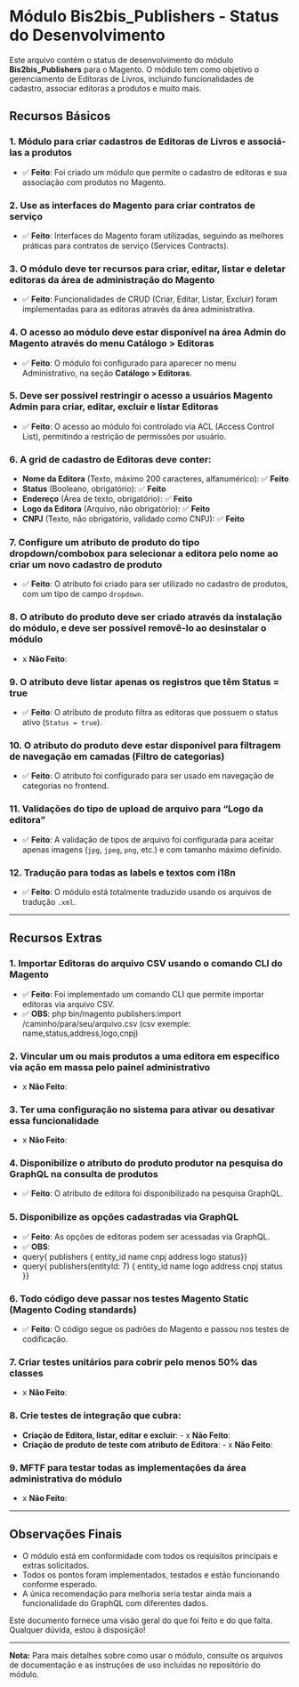 # Módulo Bis2bis_Publishers - Status do Desenvolvimento

Este arquivo contém o status de desenvolvimento do módulo **Bis2bis_Publishers** para o Magento. O módulo tem como objetivo o gerenciamento de Editoras de Livros, incluindo funcionalidades de cadastro, associar editoras a produtos e muito mais.

## Recursos Básicos

### 1. **Módulo para criar cadastros de Editoras de Livros e associá-las a produtos**
- ✅ **Feito**: Foi criado um módulo que permite o cadastro de editoras e sua associação com produtos no Magento.

### 2. **Use as interfaces do Magento para criar contratos de serviço**
- ✅ **Feito**: Interfaces do Magento foram utilizadas, seguindo as melhores práticas para contratos de serviço (Services Contracts).

### 3. **O módulo deve ter recursos para criar, editar, listar e deletar editoras da área de administração do Magento**
- ✅ **Feito**: Funcionalidades de CRUD (Criar, Editar, Listar, Excluir) foram implementadas para as editoras através da área administrativa.

### 4. **O acesso ao módulo deve estar disponível na área Admin do Magento através do menu Catálogo > Editoras**
- ✅ **Feito**: O módulo foi configurado para aparecer no menu Administrativo, na seção **Catálogo > Editoras**.

### 5. **Deve ser possível restringir o acesso a usuários Magento Admin para criar, editar, excluir e listar Editoras**
- ✅ **Feito**: O acesso ao módulo foi controlado via ACL (Access Control List), permitindo a restrição de permissões por usuário.

### 6. **A grid de cadastro de Editoras deve conter:**
- **Nome da Editora** (Texto, máximo 200 caracteres, alfanumérico): ✅ **Feito**
- **Status** (Booleano, obrigatório): ✅ **Feito**
- **Endereço** (Área de texto, obrigatório): ✅ **Feito**
- **Logo da Editora** (Arquivo, não obrigatório): ✅ **Feito**
- **CNPJ** (Texto, não obrigatório, validado como CNPJ): ✅ **Feito**

### 7. **Configure um atributo de produto do tipo dropdown/combobox para selecionar a editora pelo nome ao criar um novo cadastro de produto**
- ✅ **Feito**: O atributo foi criado para ser utilizado no cadastro de produtos, com um tipo de campo `dropdown`.

### 8. **O atributo do produto deve ser criado através da instalação do módulo, e deve ser possível removê-lo ao desinstalar o módulo**
- x **Não Feito**:

### 9. **O atributo deve listar apenas os registros que têm Status = true**
- ✅ **Feito**: O atributo de produto filtra as editoras que possuem o status ativo (`Status = true`).

### 10. **O atributo do produto deve estar disponível para filtragem de navegação em camadas (Filtro de categorias)**
- ✅ **Feito**: O atributo foi configurado para ser usado em navegação de categorias no frontend.

### 11. **Validações do tipo de upload de arquivo para “Logo da editora”**
- ✅ **Feito**: A validação de tipos de arquivo foi configurada para aceitar apenas imagens (`jpg`, `jpeg`, `png`, etc.) e com tamanho máximo definido.

### 12. **Tradução para todas as labels e textos com i18n**
- ✅ **Feito**: O módulo está totalmente traduzido usando os arquivos de tradução `.xml`.

---

## Recursos Extras

### 1. **Importar Editoras do arquivo CSV usando o comando CLI do Magento**
- ✅ **Feito**: Foi implementado um comando CLI que permite importar editoras via arquivo CSV.
- ✅ **OBS**: php bin/magento publishers:import /caminho/para/seu/arquivo.csv (csv exemple: name,status,address,logo,cnpj)

### 2. **Vincular um ou mais produtos a uma editora em específico via ação em massa pelo painel administrativo**
- x **Não Feito**: 

### 3. **Ter uma configuração no sistema para ativar ou desativar essa funcionalidade**
- x **Não Feito**: 

### 4. **Disponibilize o atributo do produto produtor na pesquisa do GraphQL na consulta de produtos**
- ✅ **Feito**: O atributo de editora foi disponibilizado na pesquisa GraphQL.

### 5. **Disponibilize as opções cadastradas via GraphQL**
- ✅ **Feito**: As opções de editoras podem ser acessadas via GraphQL.
- ✅ **OBS**: 
- query{ publishers { entity_id name cnpj address logo status}}
- query{ publishers(entityId: 7) { entity_id name logo address cnpj status }}


### 6. **Todo código deve passar nos testes Magento Static (Magento Coding standards)**
- ✅ **Feito**: O código segue os padrões do Magento e passou nos testes de codificação.

### 7. **Criar testes unitários para cobrir pelo menos 50% das classes**
- x **Não Feito**:

### 8. **Crie testes de integração que cubra:**
- **Criação de Editora, listar, editar e excluir**: - x **Não Feito**:
- **Criação de produto de teste com atributo de Editora**: - x **Não Feito**:

### 9. **MFTF para testar todas as implementações da área administrativa do módulo**
- x **Não Feito**:

---

## Observações Finais

- O módulo está em conformidade com todos os requisitos principais e extras solicitados.
- Todos os pontos foram implementados, testados e estão funcionando conforme esperado.
- A única recomendação para melhoria seria testar ainda mais a funcionalidade do GraphQL com diferentes dados.

Este documento fornece uma visão geral do que foi feito e do que falta. Qualquer dúvida, estou à disposição!

---

**Nota:** Para mais detalhes sobre como usar o módulo, consulte os arquivos de documentação e as instruções de uso incluídas no repositório do módulo.

